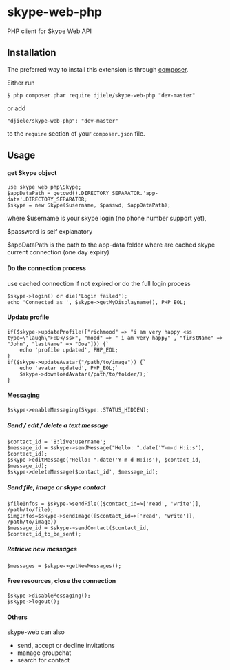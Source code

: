 # skype-web-php
PHP client for Skype Web API

## Installation

The preferred way to install this extension is through [composer](http://getcomposer.org/download/).

Either run

```
$ php composer.phar require djiele/skype-web-php "dev-master"
```

or add

```
"djiele/skype-web-php": "dev-master"
```

to the `require` section of your `composer.json` file.

## Usage

#### get Skype object

```
use skype_web_php\Skype;
$appDataPath = getcwd().DIRECTORY_SEPARATOR.'app-data'.DIRECTORY_SEPARATOR;
$skype = new Skype($username, $passwd, $appDataPath);
```

where $username is your skype login (no phone number support yet),

$password is self explanatory

$appDataPath is the path to the app-data folder where are cached skype current connection (one day expiry)

#### Do the connection process

use cached connection if not expired or do the full login process
```
$skype->login() or die('Login failed');
echo 'Connected as ', $skype->getMyDisplayname(), PHP_EOL;
```

#### Update profile
```
if($skype->updateProfile(["richmood" => "i am very happy <ss type=\"laugh\">:D</ss>", "mood" => " i am very happy" , "firstName" => "John", "lastName" => "Doe"])) {`
	echo 'profile updated', PHP_EOL;
}
if($skype->updateAvatar("/path/to/image")) {`
	echo 'avatar updated', PHP_EOL;`
	$skype->downloadAvatar(/path/to/folder/);`
}
```

#### Messaging
```
$skype->enableMessaging(Skype::STATUS_HIDDEN);
```
##### Send / edit / delete a text message

```
$contact_id = '8:live:username';
$message_id = $skype->sendMessage("Hello: ".date('Y-m-d H:i:s'), $contact_id);
$skype->editMessage("Hello: ".date('Y-m-d H:i:s'), $contact_id, $message_id);
$skype->deleteMessage($contact_id', $message_id);
```
##### Send file, image or skype contact

```
$fileInfos = $skype->sendFile([$contact_id=>['read', 'write']], /path/to/file);
$imgInfos=$skype->sendImage([$contact_id=>['read', 'write']], /path/to/image))
$message_id = $skype->sendContact($contact_id,  $contact_id_to_be_sent);
```
##### Retrieve new messages
```
$messages = $skype->getNewMessages();
```
#### Free resources, close the connection

```
$skype->disableMessaging();
$skype->logout();
```

#### Others

skype-web can also

- send, accept or decline invitations
- manage groupchat
- search for contact
